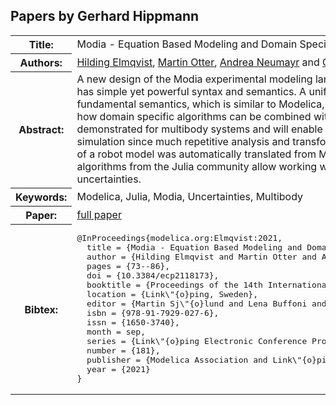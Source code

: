 ## Papers by Gerhard Hippmann
<table><tr><th>Title:</th>
<td>Modia - Equation Based Modeling and Domain Specific Algorithms</td>
</tr>
<tr><th>Authors:</th>
<td>
<a href="/proceedings/authors/HildingElmqvist">Hilding Elmqvist</a>, <a href="/proceedings/authors/MartinOtter">Martin Otter</a>, <a href="/proceedings/authors/AndreaNeumayr">Andrea Neumayr</a> and <a href="/proceedings/authors/GerhardHippmann">Gerhard Hippmann</a></td>
</tr>
<tr><th>Abstract:</th>
<td>A new design of the Modia experimental modeling language based on Julia is presented. It has simple yet powerful syntax and semantics. A unified means of describing the fundamental semantics, which is similar to Modelica, is outlined. Furthermore, it is shown how domain specific algorithms can be combined with equation based modeling. It is demonstrated for multibody systems and will enable more efficient translation and simulation since much repetitive analysis and transformations are avoided. The drive train of a robot model was automatically translated from Modelica to Modia. Modern simulation algorithms from the Julia community allow working with automatic differentiation and uncertainties.</td></tr>
<tr><th>Keywords:</th>
<td>Modelica, Julia, Modia, Uncertainties, Multibody</td></tr>
<tr><th>Paper:</th>
<td><a href="https://doi.org/10.3384/ecp2118173">full paper</a></td>
</tr>
<tr><th>Bibtex:</th>
<td><pre>
@InProceedings{modelica.org:Elmqvist:2021,
  title = {Modia - Equation Based Modeling and Domain Specific Algorithms},
  author = {Hilding Elmqvist and Martin Otter and Andrea Neumayr and Gerhard Hippmann},
  pages = {73--86},
  doi = {10.3384/ecp2118173},
  booktitle = {Proceedings of the 14th International Modelica Conference},
  location = {Link\&quot;{o}ping, Sweden},
  editor = {Martin Sj\&quot;{o}lund and Lena Buffoni and Adrian Pop and Lennart Ochel},
  isbn = {978-91-7929-027-6},
  issn = {1650-3740},
  month = sep,
  series = {Link\&quot;{o}ping Electronic Conference Proceedings},
  number = {181},
  publisher = {Modelica Association and Link\&quot;{o}ping University Electronic Press},
  year = {2021}
}
</pre></td></tr>
</table><br>
